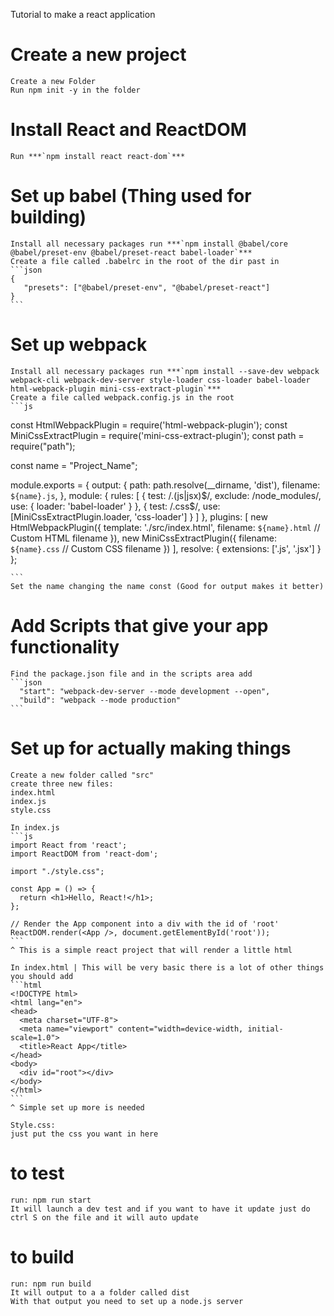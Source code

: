 Tutorial to make a react application 

# Create a new project
	Create a new Folder
	Run npm init -y in the folder 

# Install React and ReactDOM
	Run ***`npm install react react-dom`***

# Set up babel (Thing used for building)
	Install all necessary packages run ***`npm install @babel/core @babel/preset-env @babel/preset-react babel-loader`***
	Create a file called .babelrc in the root of the dir past in 
	```json
	{
  	   "presets": ["@babel/preset-env", "@babel/preset-react"]
	}
	```

# Set up webpack
	Install all necessary packages run ***`npm install --save-dev webpack webpack-cli webpack-dev-server style-loader css-loader babel-loader html-webpack-plugin mini-css-extract-plugin`***
	Create a file called webpack.config.js in the root
	```js
const HtmlWebpackPlugin = require('html-webpack-plugin');
const MiniCssExtractPlugin = require('mini-css-extract-plugin');
const path = require("path"); 

const name = "Project_Name";

module.exports = {
    output: {
        path: path.resolve(__dirname, 'dist'), 
        filename: `${name}.js`,
      },
  module: {
    rules: [
      {
        test: /\.(js|jsx)$/,
        exclude: /node_modules/,
        use: {
          loader: 'babel-loader'
        }
      },
      {
        test: /\.css$/,
        use: [MiniCssExtractPlugin.loader, 'css-loader']
      }
    ]
  },
  plugins: [
    new HtmlWebpackPlugin({
      template: './src/index.html',
      filename: `${name}.html` // Custom HTML filename
    }),
    new MiniCssExtractPlugin({
      filename: `${name}.css` // Custom CSS filename
    })
  ],
  resolve: {
    extensions: ['.js', '.jsx']
  }
};

	```
	Set the name changing the name const (Good for output makes it better) 

# Add Scripts that give your app functionality 
	Find the package.json file and in the scripts area add
	```json
	  "start": "webpack-dev-server --mode development --open",
  	  "build": "webpack --mode production"
	```	

# Set up for actually making things
	Create a new folder called "src"
	create three new files:
	index.html
	index.js
	style.css
	
	In index.js
	```js
	import React from 'react';
	import ReactDOM from 'react-dom';

	import "./style.css";

	const App = () => {
  	  return <h1>Hello, React!</h1>;
	};

	// Render the App component into a div with the id of 'root'
	ReactDOM.render(<App />, document.getElementById('root'));
	```
	^ This is a simple react project that will render a little html 

	In index.html | This will be very basic there is a lot of other things you should add 
	```html
	<!DOCTYPE html>
	<html lang="en">
	<head>
  	  <meta charset="UTF-8">
  	  <meta name="viewport" content="width=device-width, initial-scale=1.0">
  	  <title>React App</title>
	</head>
	<body>
  	  <div id="root"></div>
	</body>
	</html>
	```
	^ Simple set up more is needed

	Style.css:
	just put the css you want in here
	
# to test 
	run: npm run start
	It will launch a dev test and if you want to have it update just do ctrl S on the file and it will auto update
	
# to build
	run: npm run build
	It will output to a a folder called dist 
	With that output you need to set up a node.js server 

